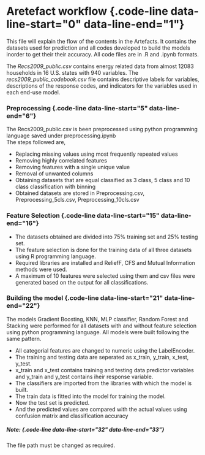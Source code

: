 Aretefact workflow {.code-line data-line-start="0" data-line-end="1"}
==================

This file will explain the flow of the contents in the Artefacts. It
contains the datasets used for prediction and all codes developed to
build the models inorder to get their their accuracy. All code files are
in .R and .ipynb formats.

The *Recs2009\_public.csv* contains energy related data from almost
12083 households in 16 U.S. states with 940 variables. The
*recs2009\_public\_codebook.csv* file contains descriptive labels for
variables, descriptions of the response codes, and indicators for the
variables used in each end-use model.

### Preprocessing {.code-line data-line-start="5" data-line-end="6"}

The Recs2009\_public.csv is been preprocessed using python programming
language saved under preprocessing.ipynb\
 The steps followed are,

-   Replacing missing values using most frequently repeated values
-   Removing highly correlated features
-   Removing features with a single unique value
-   Removal of unwanted columns
-   Obtaining datasets that are equal classified as 3 class, 5 class and
    10 class classification with binning
-   Obtained datasets are stored in Preprocessing.csv,
    Preprocessing\_5cls.csv, Preprocessing\_10cls.csv

### Feature Selection {.code-line data-line-start="15" data-line-end="16"}

-   The datasets obtained are divided into 75% training set and 25%
    testing set.
-   The feature selection is done for the training data of all three
    datasets using R programming language.
-   Required libraries are installed and ReliefF, CFS and Mutual
    Information methods were used.
-   A maximum of 10 features were selected using them and csv files were
    generated based on the output for all classifications.

### Building the model {.code-line data-line-start="21" data-line-end="22"}

The models Gradient Boosting, KNN, MLP classifier, Random Forest and
Stacking were performed for all datasets with and without feature
selection using python programming language. All models were built
following the same pattern.

-   All categorial features are changed to numeric using the
    LabelEncoder.
-   The training and testing data are seperated as x\_train, y\_train,
    x\_test, y\_test.
-   x\_train and x\_test contains training and testing data predictor
    variables and y\_train and y\_test contains iheir response variable.
-   The classifiers are imported from the libraries with which the model
    is built.
-   The train data is fitted into the model for training the model.
-   Now the test set is predicted.
-   And the predicted values are compared with the actual values using
    confusion matrix and classification accuracy

##### Note: {.code-line data-line-start="32" data-line-end="33"}

The file path must be changed as required.
